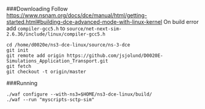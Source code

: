 ###Downloading
Follow https://www.nsnam.org/docs/dce/manual/html/getting-started.html#building-dce-advanced-mode-with-linux-kernel
On build error add ```compiler-gcc5.h``` to ```source/net-next-sim-2.6.36/include/linux/compiler-gcc5.h```
```
cd /home/d0020e/ns3-dce-linux/source/ns-3-dce
git init
git remote add origin https://github.com/jsjolund/D0020E-Simulations_Application_Transport.git
git fetch
git checkout -t origin/master
```
###Running
```
./waf configure --with-ns3=$HOME/ns3-dce-linux/build/
./waf --run "myscripts-sctp-sim"
```
